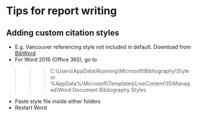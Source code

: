 # Tips for report writing

## Adding custom citation styles
* E.g. Vancouver referencing style not included in default. Download from [BibWord](https://github.com/codingo/BibWord/blob/master/styles/Vancouver.XSL)
* For Word 2016 (Office 365), go to
>>> C:\Users<currentusername>\AppData\Roaming\Microsoft\Bibliography\Style or
>>> %AppData%\Microsoft\Templates\LiveContent\15\Managed\Word Document Bibliography Styles
* Paste style file inside either folders
* Restart Word
